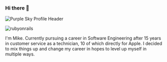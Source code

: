### Hi there 👋
![Purple Sky Profile Header](https://user-images.githubusercontent.com/19312742/210154365-1c9e1d78-037d-4280-bbac-c51742b94edb.png)

![rubyonrails](https://user-images.githubusercontent.com/19312742/210154491-71c117fd-b14c-44a6-b82e-9a8dd7e2ef09.svg)



I'm Mike. Currently pursuing a career in Software Engineering after 15 years in customer service as a technician, 10 of which directly for Apple. I decided to mix things up and change my career in hopes to level up myself in multiple ways.

<!--
**NewTechMike/NewTechMike** is a ✨ _special_ ✨ repository because its `README.md` (this file) appears on your GitHub profile.

Here are some ideas to get you started:

- 🔭 I’m currently working on ...
- 🌱 I’m currently learning ...
- 👯 I’m looking to collaborate on ...
- 🤔 I’m looking for help with ...
- 💬 Ask me about ...
- 📫 How to reach me: ...
- 😄 Pronouns: ...
- ⚡ Fun fact: ...
-->
